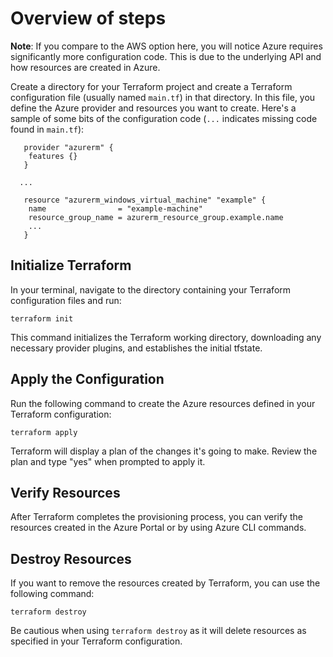 # Overview of steps

**Note**: If you compare to the AWS option here, you will notice Azure requires significantly more configuration code. This is due to the underlying API and how resources are created in Azure.

Create a directory for your Terraform project and create a Terraform configuration file (usually named `main.tf`) in that directory. In this file, you define the Azure provider and resources you want to create. Here's a sample of some bits of the configuration code (`...` indicates missing code found in `main.tf`):

```hcl
   provider "azurerm" {
    features {}
   }

  ...

   resource "azurerm_windows_virtual_machine" "example" {
    name                = "example-machine"
    resource_group_name = azurerm_resource_group.example.name
    ...
   }
```

## Initialize Terraform

In your terminal, navigate to the directory containing your Terraform configuration files and run:

```CMD
terraform init
```

This command initializes the Terraform working directory, downloading any necessary provider plugins, and establishes the initial tfstate.

## Apply the Configuration

Run the following command to create the Azure resources defined in your Terraform configuration:

```CMD
terraform apply
```

Terraform will display a plan of the changes it's going to make. Review the plan and type "yes" when prompted to apply it.

## Verify Resources

After Terraform completes the provisioning process, you can verify the resources created in the Azure Portal or by using Azure CLI commands.

## Destroy Resources

If you want to remove the resources created by Terraform, you can use the following command:

```CMD
terraform destroy
```

Be cautious when using `terraform destroy` as it will delete resources as specified in your Terraform configuration.